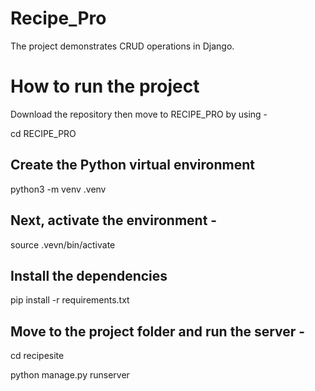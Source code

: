 # Recipe_Pro
The project demonstrates CRUD operations in Django.

# How to run the project
Download the repository then move to RECIPE_PRO by using -

cd RECIPE_PRO

## Create the Python virtual environment 

python3 -m venv .venv

## Next, activate the environment -

source .vevn/bin/activate

## Install the dependencies

pip install -r requirements.txt

## Move to the project folder and run the server -

cd recipesite

python manage.py runserver




